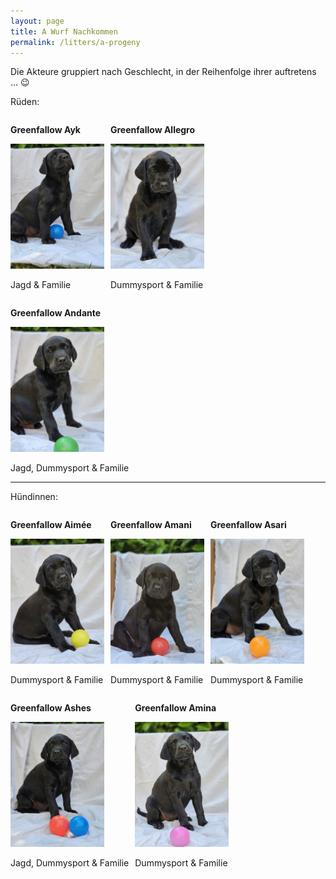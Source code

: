 ```yaml
---
layout: page
title: A Wurf Nachkommen
permalink: /litters/a-progeny
---
```


<p>Die Akteure gruppiert nach Geschlecht, in der Reihenfolge ihrer auftretens ... 😉 </p>
<p>Rüden:</p>
<div style="width: 100%; ">
  
  <div style="float:left; margin-right: 10px;">
    <p><strong>Greenfallow Ayk</strong>
    </p>
   <img style="clear:left" src="/litters/week7/ruede-blau.jpeg" width="150">
    <p>Jagd & Familie</p>
  </div>
</div>
<div style="width: 100%; ">
  <div style="clear:right;float:left; margin-right: 10px;">
    <p><strong>Greenfallow Allegro</strong></p>
    
   <img style="" src="/litters/week7/ruede_weiss.jpeg" width="150">
   <p>Dummysport & Familie</p>
  </div>
  </div>
<div style="width: 100%; ">
  <div style="float:left; margin-right: 10px;">
    <p><strong>Greenfallow Andante</strong></p>
   <img style="" src="/litters/week7/ruede-gruen.jpeg" width="150">
    <p>Jagd, Dummysport & Familie</p>
  </div>
</div>  
  <hr style="clear:left">
  <p>Hündinnen:</p>
  <div style="width: 100%; ">
        <div style="float:left; margin-right: 10px;">
    <p><strong>Greenfallow Aimée</strong></p>
  
   <img style="" src="/litters/week7/gelb.jpeg" width="150">
   <p>Dummysport & Familie</p>
   </div>
</div>
<div style="width: 100%; ">
  <div style="float:left;  margin-right: 10px;">
    <p><strong>Greenfallow Amani</strong></p>
     <img style="" src="/litters/week7/rot.jpeg" width="150">
 <p>Dummysport & Familie</p>
   </div>
</div>
<div style="width: 100%; ">
  <div style="float:left; margin-right: 10px;">
    <p><strong>Greenfallow Asari</strong></p>
  
   <img style="" src="/litters/week7/orange.jpeg" width="150">
        <p>Dummysport & Familie</p>
</div>
</div>
<div style="width: 100%; ">
  <div style="float:left;  margin-right: 10px;">
    <p><strong>Greenfallow Ashes</strong></p>
   <img style="" src="/litters/week7/lila.jpeg" width="150">
    <p>Jagd, Dummysport & Familie</p>
  </div>
</div>
<div style="width: 100%; ">
  <div style="float:left; margin-right: 10px;">
    <p><strong>Greenfallow Amina</strong></p>
   <img style="" src="/litters/week7/rosa.jpeg" width="150">
    <p>Dummysport & Familie </p>

  </div>
 
